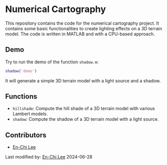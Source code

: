 # Numerical Cartography

This repository contains the code for the numerical cartography project. It contains some basic functionalities to create lighting effects on a 3D terrain model. The code is written in MATLAB and with a CPU-based approach.

## Demo

Try to run the demo of the function `shadow.m`:

```matlab
shadow('demo')
```

It will generate a simple 3D terrain model with a light source and a shadow.

## Functions

- `hillshade`: Compute the hill shade of a 3D terrain model with various Lambert models.
- `shadow`: Compute the shadow of a 3D terrain model with a light source.

## Contributors

- [En-Chi Lee](mailto:williameclee@gmail.com)

Last modified by:
[En-Chi Lee](mailto:williameclee@gmail.com) 2024-06-28
